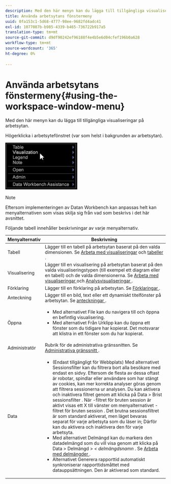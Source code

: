 ```yaml
---
description: Med den här menyn kan du lägga till tillgängliga visualiseringar på arbetsytan.
title: Använda arbetsytans fönstermeny
uuid: 0fa153c1-5d68-4777-98ee-9682fd4adc41
exl-id: 1077087b-b985-4339-b465-736722b917a5
translation-type: tm+mt
source-git-commit: d9df90242ef96188f4e4b5e6d04cfef196b0a628
workflow-type: tm+mt
source-wordcount: '365'
ht-degree: 0%

---
```


# Använda arbetsytans fönstermeny{#using-the-workspace-window-menu}

Med den här menyn kan du lägga till tillgängliga visualiseringar på arbetsytan.

Högerklicka i arbetsytefönstret (var som helst i bakgrunden av arbetsytan).

![](assets/mnu_workspace.png)

>[!NOTE]
>
>Eftersom implementeringen av Datan Workbench kan anpassas helt kan menyalternativen som visas skilja sig från vad som beskrivs i det här avsnittet.

Följande tabell innehåller beskrivningar av varje menyalternativ.

<table id="table_00C0D3E6098E473E8D3B66F48FB635B3"> 
 <thead> 
  <tr> 
   <th colname="col1" class="entry"> Menyalternativ </th> 
   <th colname="col2" class="entry"> Beskrivning </th> 
  </tr> 
 </thead>
 <tbody> 
  <tr> 
   <td colname="col1"> Tabell </td> 
   <td colname="col2"> Lägger till en tabell på arbetsytan baserat på den valda dimensionen. Se <a href="../../../home/c-get-started/c-vis/c-vis.md#concept-f6c7728d5aaa4304bbf2e4dfaed48739"> Arbeta med visualiseringar</a> och <a href="../../../home/c-get-started/c-analysis-vis/c-tables/c-tables.md#concept-c632cb8ad9724f90ac5c294d52ae667f"> tabeller </a>. </td> 
  </tr> 
  <tr> 
   <td colname="col1"> Visualisering </td> 
   <td colname="col2"> Lägger till en visualisering på arbetsytan baserat på den valda visualiseringstypen (till exempel ett diagram eller en tabell) och de valda dimensionerna. Se <a href="../../../home/c-get-started/c-vis/c-vis.md#concept-f6c7728d5aaa4304bbf2e4dfaed48739"> Arbeta med visualiseringar </a> och <a href="../../../home/c-get-started/c-analysis-vis/c-analysis-vis.md#concept-cb5b9716d3404b2b888a55b3efec1fa5"> Analysvisualiseringar </a>. </td> 
  </tr> 
  <tr> 
   <td colname="col1"> Förklaring </td> 
   <td colname="col2"> Lägger till en förklaring på arbetsytan. Se <a href="../../../home/c-get-started/c-analysis-vis/c-legends/c-legends.md#concept-ba7a886967314ee5aa358f5949665494"> Förklaringar </a>. </td> 
  </tr> 
  <tr> 
   <td colname="col1"> Anteckning </td> 
   <td colname="col2"> Lägger till en bild, text eller ett dynamiskt titelfönster på arbetsytan. Se <a href="../../../home/c-get-started/c-analysis-vis/c-annots/c-annots.md#concept-ab80edcbc4204dd78c73630511f75ab0"> anteckningar </a>. </td> 
  </tr> 
  <tr> 
   <td colname="col1"> Öppna </td> 
   <td colname="col2"> <p> 
     <ul id="ul_173273B72EE24A52927B59E63F0BF19B"> 
      <li id="li_1EF395A0425047A9981891A0D9D29F07">Med alternativet <span class="wintitle"> File </span> kan du navigera till och öppna en befintlig visualisering. </li> 
      <li id="li_E02E8929B8E247B0A46F6D708C51B1E2">Med alternativet <span class="wintitle"> Från Urklipp </span> kan du öppna ett fönster som du tidigare har kopierat. Det motsvarar att klistra in ett fönster som du har kopierat. </li> 
     </ul> </p> </td> 
  </tr> 
  <tr> 
   <td colname="col1"> Administratör </td> 
   <td colname="col2"> Rubrik för de administrativa gränssnitten. Se <a href="../../../home/c-get-started/c-admin-intrf/c-admin-intrf.md#concept-855c1a91e1a948969fab592adca15f74"> Administrativa gränssnitt </a>. </td> 
  </tr> 
  <tr> 
   <td colname="col1"> Data </td> 
   <td colname="col2"> <p> 
     <ul id="ul_CFAC2CBB10464079A78A9127C25482FF"> 
      <li id="li_78C64D2602674C2D85509422FF055D5C">(Endast tillgängligt för Webbplats) Med alternativet <span class="wintitle"> Sessionsfilter </span> kan du filtrera bort alla besökare med endast en sidvy. Eftersom de flesta av dessa oftast är robotar, spindlar eller användare som har stängt av cookies, kan mer korrekta analyser göras genom att filtrera sessionerna ur analysen. Du kan aktivera och inaktivera filtret genom att klicka på <span class="uicontrol"> Data </span> &gt; <span class="uicontrol"> Brist sessionsfilter </span>. När <span class="wintitle">-filtret för bruten session </span> är aktivt visas ett X till vänster om menyalternativet <span class="wintitle">-filtret för bruten session </span>. Det brutna sessionsfiltret <span class="wintitle"> är som standard aktiverat, men läget bevaras separat för varje arbetsyta som du läser in; Därför kan du aktivera och inaktivera den för varje arbetsyta.</span> </li> 
      <li id="li_DB69A4EAD6964CCEAE59E1B2E9CED394">Med alternativet <span class="wintitle"> Delmängd </span> kan du markera den datadelmängd som du vill visa genom att klicka på <span class="uicontrol"> Data </span> &gt; <span class="uicontrol"> Delmängd </span> &gt; <i>&lt; <span class="uicontrol"> delmängdsnamn </span></i>. Se <a href="../../../home/c-get-started/c-vis/c-wk-subsets/c-wk-subsets.md#concept-43809322b6374d5cb2536630a13e943b"> Arbeta med delmängder </a>. </li> 
      <li id="li_1B3C3835F1F94028AA45FC29D04F8CF8">Alternativet <span class="wintitle"> Generera rapporttid automatiskt </span> synkroniserar rapporttidsmåttet med datauppsättningen. Den är aktiverad som standard. </li> 
     </ul> </p> </td> 
  </tr> 
 </tbody> 
</table>
